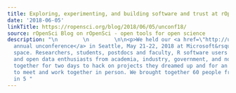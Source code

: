 ```yaml
---
title: Exploring, experimenting, and building software and trust at rOpenSci’s unconf18
date: '2018-06-05'
linkTitle: https://ropensci.org/blog/2018/06/05/unconf18/
source: rOpenSci Blog on rOpenSci - open tools for open science
description: "\n        \n        \n\n<p>We held our <a href=\"http://unconf18.ropensci.org/\">5th
  annual unconference</a> in Seattle, May 21-22, 2018 at Microsoft&rsquo;s Reactor
  space. Researchers, students, postdocs and faculty, R software users and developers,
  and open data enthusiasts from academia, industry, government, and non-profits came
  together for two days to hack on projects they dreamed up and for an opportunity
  to meet and work together in person. We brought together 60 people from 11 countries
  in 5 "
---
```

